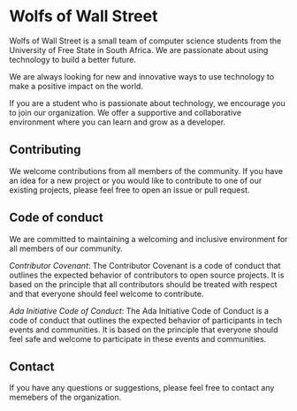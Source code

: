
# Wolfs of Wall Street

Wolfs of Wall Street is a small team of computer science students from the University of Free State in South Africa. We are passionate about using technology to build a better future.

We are always looking for new and innovative ways to use technology to make a positive impact on the world.

If you are a student who is passionate about technology, we encourage you to join our organization. We offer a supportive and collaborative environment where you can learn and grow as a developer.

## Contributing

We welcome contributions from all members of the community. If you have an idea for a new project or you would like to contribute to one of our existing projects, please feel free to open an issue or pull request.

## Code of conduct

We are committed to maintaining a welcoming and inclusive environment for all members of our community. 

*Contributor Covenant*: The Contributor Covenant is a code of conduct that outlines the expected behavior of contributors to open source projects. It is based on the principle that all contributors should be treated with respect and that everyone should feel welcome to contribute.

*Ada Initiative Code of Conduct*: The Ada Initiative Code of Conduct is a code of conduct that outlines the expected behavior of participants in tech events and communities. It is based on the principle that everyone should feel safe and welcome to participate in these events and communities.

## Contact

If you have any questions or suggestions, please feel free to contact any memebers of the organization.

